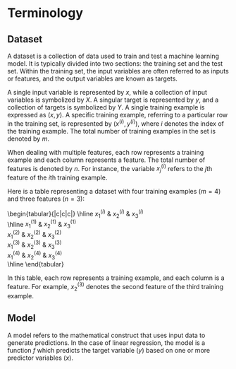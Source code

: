 # Terminology

## Dataset
A dataset is a collection of data used to train and test a machine learning model. It is typically divided into two sections: the training set and the test set. Within the training set, the input variables are often referred to as inputs or features, and the output variables are known as targets.

A single input variable is represented by $x$, while a collection of input variables is symbolized by $X$. A singular target is represented by $y$, and a collection of targets is symbolized by $Y$. A single training example is expressed as $(x, y)$. A specific training example, referring to a particular row in the training set, is represented by $(x^{(i)}, y^{(i)})$, where $i$ denotes the index of the training example. The total number of training examples in the set is denoted by $m$.

When dealing with multiple features, each row represents a training example and each column represents a feature. The total number of features is denoted by $n$. For instance, the variable $x_j^{(i)}$ refers to the $j$th feature of the $i$th training example.

Here is a table representing a dataset with four training examples ($m=4$) and three features ($n=3$):

\begin{tabular}{|c|c|c|}
\hline
$x_1^{(i)}$ & $x_2^{(i)}$ & $x_3^{(i)}$ \
\hline
$x_1^{(1)}$ & $x_2^{(1)}$ & $x_3^{(1)}$ \
$x_1^{(2)}$ & $x_2^{(2)}$ & $x_3^{(2)}$ \
$x_1^{(3)}$ & $x_2^{(3)}$ & $x_3^{(3)}$ \
$x_1^{(4)}$ & $x_2^{(4)}$ & $x_3^{(4)}$ \
\hline
\end{tabular}

In this table, each row represents a training example, and each column is a feature. For example, $x_2^{(3)}$ denotes the second feature of the third training example.

## Model
A model refers to the mathematical construct that uses input data to generate predictions. In the case of linear regression, the model is a function $f$ which predicts the target variable $(y)$ based on one or more predictor variables $(x)$.